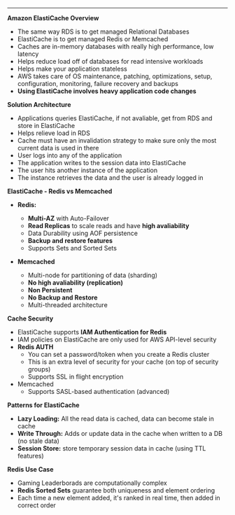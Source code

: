 ****
**Amazon ElastiCache Overview**

* The same way RDS is to get managed Relational Databases
* ElastiCache is to get managed Redis or Memcached
* Caches are in-memory databases with really high performance, low latency
* Helps reduce load off of databases for read intensive workloads
* Helps make your application stateless
* AWS takes care of OS maintenance, patching, optimizations, setup, configuration, monitoring, failure recovery and backups
* **Using ElastiCache involves heavy application code changes**

**Solution Architecture**

* Applications queries ElastiCache, if not avaliable, get from RDS and store in ElastiCache
* Helps relieve load in RDS
* Cache must have an invalidation strategy to make sure only the most current data is used in there
* User logs into any of the application
* The application writes to the session data into ElastiCache
* The user hits another instance of the application
* The instance retrieves the data and the user is already logged in

**ElastiCache - Redis vs Memcached**

* **Redis:**
  * **Multi-AZ** with Auto-Failover
  * **Read Replicas** to scale reads and have **high avaliability**
  * Data Durability using AOF persistence
  * **Backup and restore features**
  * Supports Sets and Sorted Sets

* **Memcached**
  * Multi-node for partitioning of data (sharding)
  * **No high avaliability (replication)**
  * **Non Persistent**
  * **No Backup and Restore**
  * Multi-threaded architecture

**Cache Security**

* ElastiCache supports **IAM Authentication for Redis**
* IAM policies on ElastiCache are only used for AWS API-level security
* **Redis AUTH**
  * You can set a password/token when you create a Redis cluster
  * This is an extra level of security for your cache (on top of security groups)
  * Supports SSL in flight encryption
* Memcached
  * Supports SASL-based authentication (advanced) 

**Patterns for ElastiCache**

* **Lazy Loading:** All the read data is cached, data can become stale in cache
* **Write Through:** Adds or update data in the cache when written to a DB (no stale data)
* **Session Store:** store temporary session data in cache (using TTL features)

**Redis Use Case**

* Gaming Leaderborads are computationally complex
* **Redis Sorted Sets** guarantee both uniqueness and element ordering
* Each time a new element added, it's ranked in real time, then added in correct order